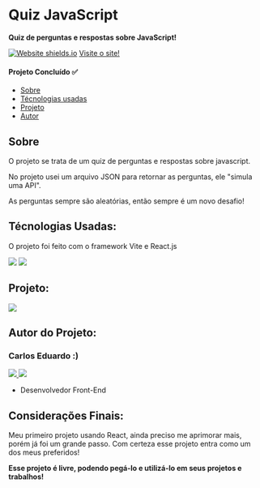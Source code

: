 <h1>Quiz JavaScript</h1>
<p><b>Quiz de perguntas e respostas sobre JavaScript!</b></p>

[![Website shields.io](https://img.shields.io/website-up-down-green-red/http/shields.io.svg)](http://shields.io/)
<a href="https://quizz-java-script.vercel.app"> Visite o site! </a>

<h4> 
	Projeto Concluído ✅
</h4>

<ul>
 <li><a href="#sobre">Sobre</a></li>
 <li><a href="#tecnologias">Técnologias usadas</a></li> 
 <li><a href="#sessao">Projeto</a></li>
 <li><a href="#autor">Autor</a></li> 
</ul>

<h2 id="sobre">Sobre</h2>

<p>O projeto se trata de um quiz de perguntas e respostas sobre javascript. </p>

<p>No projeto usei um arquivo JSON para retornar as perguntas, ele "simula uma API".</p>

<p>As perguntas sempre são aleatórias, então sempre é um novo desafio!</p>

<h2 id="tecnologias">Técnologias Usadas:</h2>

<p>O projeto foi feito com o framework Vite e React.js</p>

<p>
  <img src="https://img.shields.io/badge/CSS3-1572B6?style=for-the-badge&logo=css3&logoColor=white" />
  <img src="https://img.shields.io/badge/react-%2320232a.svg?style=for-the-badge&logo=react&logoColor=%2361DAFB" />
</p>

<h2 id="sessao">Projeto:</h2>

<img src="https://i.ibb.co/6YDxqGw/Quiz-Java-Script-Google-Chrome-21-08-2023-21-03-46.png" />

<h2 id="autor">Autor do Projeto:</h2>

<h3> Carlos Eduardo :) </h3>

<p> 
  <a href="https://github.com/carlosEduardDev">
    <img src="https://img.shields.io/badge/GitHub-100000?style=for-the-badge&logo=github&logoColor=white" />
  </a> 
  <a href="https://api.whatsapp.com/send?phone=5511974265092/">
    <img src="https://img.shields.io/badge/WhatsApp-25D366?style=for-the-badge&logo=whatsapp&logoColor=white" />
  </a>   
</p>

<ul>
  <li>Desenvolvedor Front-End</li>
</ul>

<h2 id="consideracoes">Considerações Finais:</h2>

<p>Meu primeiro projeto usando React, ainda preciso me aprimorar mais, porém já foi um grande passo. Com certeza esse projeto entra como um dos meus preferidos!</p>

<p><b>Esse projeto é livre, podendo pegá-lo e utilizá-lo em seus projetos e trabalhos! <b></p>
